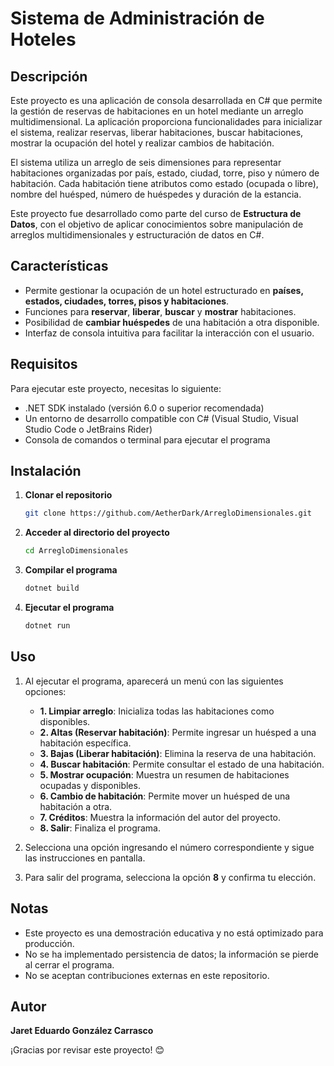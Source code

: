 # Sistema de Administración de Hoteles

## Descripción
Este proyecto es una aplicación de consola desarrollada en C# que permite la gestión de reservas de habitaciones en un hotel mediante un arreglo multidimensional. La aplicación proporciona funcionalidades para inicializar el sistema, realizar reservas, liberar habitaciones, buscar habitaciones, mostrar la ocupación del hotel y realizar cambios de habitación.

El sistema utiliza un arreglo de seis dimensiones para representar habitaciones organizadas por país, estado, ciudad, torre, piso y número de habitación. Cada habitación tiene atributos como estado (ocupada o libre), nombre del huésped, número de huéspedes y duración de la estancia.

Este proyecto fue desarrollado como parte del curso de **Estructura de Datos**, con el objetivo de aplicar conocimientos sobre manipulación de arreglos multidimensionales y estructuración de datos en C#.

## Características
- Permite gestionar la ocupación de un hotel estructurado en **países, estados, ciudades, torres, pisos y habitaciones**.
- Funciones para **reservar**, **liberar**, **buscar** y **mostrar** habitaciones.
- Posibilidad de **cambiar huéspedes** de una habitación a otra disponible.
- Interfaz de consola intuitiva para facilitar la interacción con el usuario.

## Requisitos
Para ejecutar este proyecto, necesitas lo siguiente:
- .NET SDK instalado (versión 6.0 o superior recomendada)
- Un entorno de desarrollo compatible con C# (Visual Studio, Visual Studio Code o JetBrains Rider)
- Consola de comandos o terminal para ejecutar el programa

## Instalación
1. **Clonar el repositorio**
   ```bash
   git clone https://github.com/AetherDark/ArregloDimensionales.git
   ```
   
2. **Acceder al directorio del proyecto**
   ```bash
   cd ArregloDimensionales
   ```
   
3. **Compilar el programa**
   ```bash
   dotnet build
   ```
   
4. **Ejecutar el programa**
   ```bash
   dotnet run
   ```

## Uso
1. Al ejecutar el programa, aparecerá un menú con las siguientes opciones:
   - **1. Limpiar arreglo**: Inicializa todas las habitaciones como disponibles.
   - **2. Altas (Reservar habitación)**: Permite ingresar un huésped a una habitación específica.
   - **3. Bajas (Liberar habitación)**: Elimina la reserva de una habitación.
   - **4. Buscar habitación**: Permite consultar el estado de una habitación.
   - **5. Mostrar ocupación**: Muestra un resumen de habitaciones ocupadas y disponibles.
   - **6. Cambio de habitación**: Permite mover un huésped de una habitación a otra.
   - **7. Créditos**: Muestra la información del autor del proyecto.
   - **8. Salir**: Finaliza el programa.
   
2. Selecciona una opción ingresando el número correspondiente y sigue las instrucciones en pantalla.
3. Para salir del programa, selecciona la opción **8** y confirma tu elección.

## Notas
- Este proyecto es una demostración educativa y no está optimizado para producción.
- No se ha implementado persistencia de datos; la información se pierde al cerrar el programa.
- No se aceptan contribuciones externas en este repositorio.

## Autor
**Jaret Eduardo González Carrasco**

¡Gracias por revisar este proyecto! 😊

